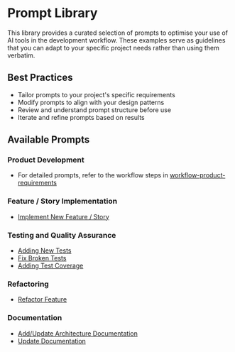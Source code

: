 # Prompt Library

This library provides a curated selection of prompts to optimise your use of AI tools in the development workflow. These examples serve as guidelines that you can adapt to your specific project needs rather than using them verbatim.

## Best Practices
- Tailor prompts to your project's specific requirements
- Modify prompts to align with your design patterns
- Review and understand prompt structure before use
- Iterate and refine prompts based on results

## Available Prompts

### Product Development
 - For detailed prompts, refer to the workflow steps in [workflow-product-requirements](../workflow/workflow-product-requirements.md)

### Feature / Story Implementation
- [Implement New Feature / Story](prompt-new-feature-story.md)

### Testing and Quality Assurance
- [Adding New Tests](prompt-add-new-test.md)
- [Fix Broken Tests](prompt-fix-test-errors.md)
- [Adding Test Coverage](prompt-add-test-coverage.md)

### Refactoring
- [Refactor Feature](prompt-refactor-feature.md)

### Documentation
- [Add/Update Architecture Documentation](prompt-add-architecture-docs.md)
- [Update Documentation](prompt-update-documentation.md)
